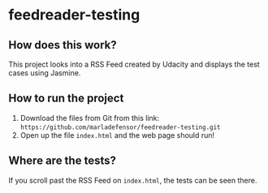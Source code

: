 # feedreader-testing
## How does this work?
This project looks into a RSS Feed created by Udacity and displays the test cases using Jasmine.
## How to run the project
1. Download the files from Git from this link:
`https://github.com/marladefensor/feedreader-testing.git`
2. Open up the file `index.html` and the web page should run!
## Where are the tests?
If you scroll past the RSS Feed on `index.html`, the tests can be seen there.
